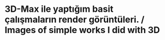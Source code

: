 # 3D-Max ile yaptığım basit çalışmaların render görüntüleri. / Images of simple works I did with 3D
